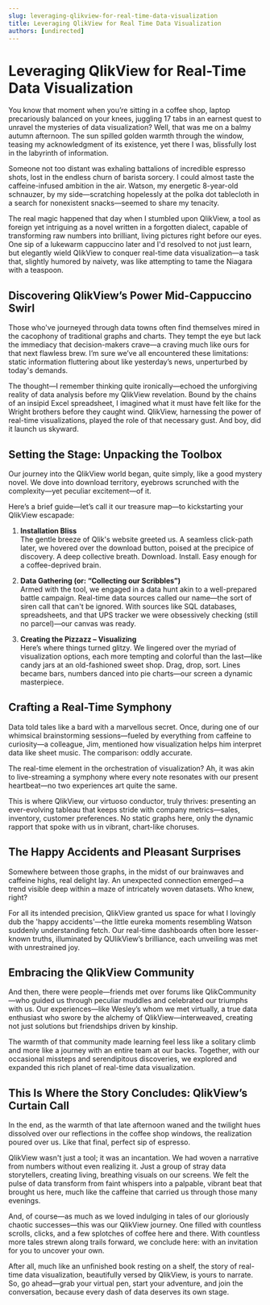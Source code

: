 ```yaml
---
slug: leveraging-qlikview-for-real-time-data-visualization
title: Leveraging QlikView for Real Time Data Visualization
authors: [undirected]
---
```



# Leveraging QlikView for Real-Time Data Visualization

You know that moment when you’re sitting in a coffee shop, laptop precariously balanced on your knees, juggling 17 tabs in an earnest quest to unravel the mysteries of data visualization? Well, that was me on a balmy autumn afternoon. The sun spilled golden warmth through the window, teasing my acknowledgment of its existence, yet there I was, blissfully lost in the labyrinth of information.

Someone not too distant was exhaling battalions of incredible espresso shots, lost in the endless churn of barista sorcery. I could almost taste the caffeine-infused ambition in the air. Watson, my energetic 8-year-old schnauzer, by my side—scratching hopelessly at the polka dot tablecloth in a search for nonexistent snacks—seemed to share my tenacity.

The real magic happened that day when I stumbled upon QlikView, a tool as foreign yet intriguing as a novel written in a forgotten dialect, capable of transforming raw numbers into brilliant, living pictures right before our eyes. One sip of a lukewarm cappuccino later and I'd resolved to not just learn, but elegantly wield QlikView to conquer real-time data visualization—a task that, slightly humored by naivety, was like attempting to tame the Niagara with a teaspoon.

## Discovering QlikView’s Power Mid-Cappuccino Swirl

Those who've journeyed through data towns often find themselves mired in the cacophony of traditional graphs and charts. They tempt the eye but lack the immediacy that decision-makers crave—a craving much like ours for that next flawless brew. I’m sure we’ve all encountered these limitations: static information fluttering about like yesterday’s news, unperturbed by today's demands. 

The thought—I remember thinking quite ironically—echoed the unforgiving reality of data analysis before my QlikView revelation. Bound by the chains of an insipid Excel spreadsheet, I imagined what it must have felt like for the Wright brothers before they caught wind. QlikView, harnessing the power of real-time visualizations, played the role of that necessary gust. And boy, did it launch us skyward.

## Setting the Stage: Unpacking the Toolbox 

Our journey into the QlikView world began, quite simply, like a good mystery novel. We dove into download territory, eyebrows scrunched with the complexity—yet peculiar excitement—of it. 

Here’s a brief guide—let’s call it our treasure map—to kickstarting your QlikView escapade:

1. **Installation Bliss**  
    The gentle breeze of Qlik's website greeted us. A seamless click-path later, we hovered over the download button, poised at the precipice of discovery. A deep collective breath. Download. Install. Easy enough for a coffee-deprived brain.

2. **Data Gathering (or: “Collecting our Scribbles”)**  
    Armed with the tool, we engaged in a data hunt akin to a well-prepared battle campaign. Real-time data sources called our name—the sort of siren call that can't be ignored. With sources like SQL databases, spreadsheets, and that UPS tracker we were obsessively checking (still no parcel)—our canvas was ready.

3. **Creating the Pizzazz – Visualizing**  
    Here’s where things turned glitzy. We lingered over the myriad of visualization options, each more tempting and colorful than the last—like candy jars at an old-fashioned sweet shop. Drag, drop, sort. Lines became bars, numbers danced into pie charts—our screen a dynamic masterpiece.

## Crafting a Real-Time Symphony

Data told tales like a bard with a marvellous secret. Once, during one of our whimsical brainstorming sessions—fueled by everything from caffeine to curiosity—a colleague, Jim, mentioned how visualization helps him interpret data like sheet music. The comparison: oddly accurate.

The real-time element in the orchestration of visualization? Ah, it was akin to live-streaming a symphony where every note resonates with our present heartbeat—no two experiences art quite the same. 

This is where QlikView, our virtuoso conductor, truly thrives: presenting an ever-evolving tableau that keeps stride with company metrics—sales, inventory, customer preferences. No static graphs here, only the dynamic rapport that spoke with us in vibrant, chart-like choruses. 

## The Happy Accidents and Pleasant Surprises

Somewhere between those graphs, in the midst of our brainwaves and caffeine highs, real delight lay. An unexpected connection emerged—a trend visible deep within a maze of intricately woven datasets. Who knew, right?

For all its intended precision, QlikView granted us space for what I lovingly dub the 'happy accidents'—the little eureka moments resembling Watson suddenly understanding fetch. Our real-time dashboards often bore lesser-known truths, illuminated by QUlikView’s brilliance, each unveiling was met with unrestrained joy.

## Embracing the QlikView Community 

And then, there were people—friends met over forums like QlikCommunity—who guided us through peculiar muddles and celebrated our triumphs with us. Our experiences—like Wesley’s whom we met virtually, a true data enthusiast who swore by the alchemy of QlikView—interweaved, creating not just solutions but friendships driven by kinship. 

The warmth of that community made learning feel less like a solitary climb and more like a journey with an entire team at our backs. Together, with our occasional missteps and serendipitous discoveries, we explored and expanded this rich planet of real-time data visualization. 

## This Is Where the Story Concludes: QlikView’s Curtain Call

In the end, as the warmth of that late afternoon waned and the twilight hues dissolved over our reflections in the coffee shop windows, the realization poured over us. Like that final, perfect sip of espresso.

QlikView wasn't just a tool; it was an incantation. We had woven a narrative from numbers without even realizing it. Just a group of stray data storytellers, creating living, breathing visuals on our screens. We felt the pulse of data transform from faint whispers into a palpable, vibrant beat that brought us here, much like the caffeine that carried us through those many evenings.

And, of course—as much as we loved indulging in tales of our gloriously chaotic successes—this was our QlikView journey. One filled with countless scrolls, clicks, and a few splotches of coffee here and there. With countless more tales strewn along trails forward, we conclude here: with an invitation for you to uncover your own.

After all, much like an unfinished book resting on a shelf, the story of real-time data visualization, beautifully versed by QlikView, is yours to narrate. So, go ahead—grab your virtual pen, start your adventure, and join the conversation, because every dash of data deserves its own stage.
